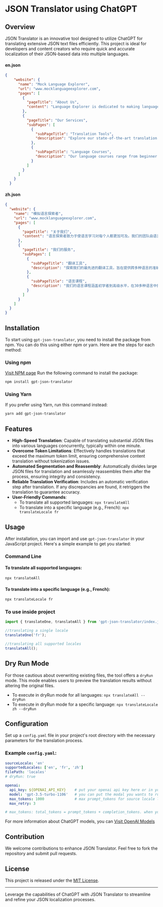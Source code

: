 # JSON Translator using ChatGPT

## Overview

JSON Translator is an innovative tool designed to utilize ChatGPT for translating extensive JSON text files efficiently. This project is ideal for developers and content creators who require quick and accurate localization of their JSON-based data into multiple languages.

#### en.json
```json
{
    "website": {
      "name": "Mock Language Explorer",
      "url": "www.mocklanguageexplorer.com",
      "pages": [
        {
          "pageTitle": "About Us",
          "content": "Language Explorer is dedicated to making language learning accessible to everyone. Our team, composed of language experts and technology enthusiasts, believes in the power of communication and understanding. With over a decade of experience, we provide resources, tools, and courses to help individuals and organizations break language barriers."
        },
        {
          "pageTitle": "Our Services",
          "subPages": [
            {
              "subPageTitle": "Translation Tools",
              "description": "Explore our state-of-the-art translation tools designed to provide accurate and swift translations across multiple languages. From document translations to real-time conversational assistance, our tools utilize advanced algorithms and machine learning to ensure quality and efficiency."
            },
            {
              "subPageTitle": "Language Courses",
              "description": "Our language courses range from beginner to advanced levels, offering comprehensive learning modules in over 30 languages. Each course is tailored to promote immersive learning experiences, facilitated by native speakers and enriched with cultural insights."
            }
          ]
        }
      ]
    }
  }

```

#### zh.json
```json
{
  "website": {
    "name": "模拟语言探索者",
    "url": "www.mocklanguageexplorer.com",
    "pages": [
      {
        "pageTitle": "关于我们",
        "content": "语言探索者致力于使语言学习对每个人都更加可及。我们的团队由语言专家和技术爱好者组成，坚信沟通和理解的力量。凭借超过十年的经验，我们提供资源、工具和课程，帮助个人和组织打破语言障碍。"
      },
      {
        "pageTitle": "我们的服务",
        "subPages": [
          {
            "subPageTitle": "翻译工具",
            "description": "探索我们的最先进的翻译工具，旨在提供跨多种语言的准确和快速翻译。从文件翻译到实时对话协助，我们的工具利用先进的算法和机器学习，确保质量和效率。"
          },
          {
            "subPageTitle": "语言课程",
            "description": "我们的语言课程涵盖初学者到高级水平，在30多种语言中提供全面的学习模块。每门课程都旨在促进沉浸式学习体验，由母语人士主持，并丰富文化见解。"
          }
        ]
      }
    ]
  }
}

```

## Installation

To start using `gpt-json-translator`, you need to install the package from npm. You can do this using either npm or yarn. Here are the steps for each method:

### Using npm

[Visit NPM page](https://www.npmjs.com/package/gpt-json-translator)
Run the following command to install the package:

```bash
npm install gpt-json-translator
```

### Using Yarn

If you prefer using Yarn, run this command instead:
```bash
yarn add gpt-json-translator
```

## Features

- **High-Speed Translation**: Capable of translating substantial JSON files into various languages concurrently, typically within one minute.
- **Overcome Token Limitations**: Effectively handles translations that exceed the maximum token limit, ensuring comprehensive content translation without tokenization issues.
- **Automated Segmentation and Reassembly**: Automatically divides large JSON files for translation and seamlessly reassembles them after the process, ensuring integrity and consistency.
- **Reliable Translation Verification**: Includes an automatic verification step after translation. If any discrepancies are found, it retriggers the translation to guarantee accuracy.
- **User-Friendly Commands**:
  - To translate all supported languages: `npx translateAll`
  - To translate into a specific language (e.g., French): `npx translateLocale fr`


## Usage

After installation, you can import and use `gpt-json-translator` in your JavaScript project. Here's a simple example to get you started:

### Command Line 

#### To translate all supported languages: 

```bash
npx translateAll
```

#### To translate into a specific language (e.g., French): 
```bash
npx translateLocale fr
```

### To use inside project
```js
import { translateOne, translateAll } from 'gpt-json-translator/index.js';

//translating a single locale
translateOne('fr');

//translating all supported locales
translateAll();

```


## Dry Run Mode

For those cautious about overwriting existing files, the tool offers a `dryRun` mode. This mode enables users to preview the translation results without altering the original files.

- To execute in dryRun mode for all languages: `npx translateAll --dryRun`
- To execute in dryRun mode for a specific language: `npx translateLocale zh --dryRun`

## Configuration

Set up a `config.yaml` file in your project's root directory with the necessary parameters for the translation process.

### Example `config.yaml`:

```yaml
sourceLocale: 'en'
supportedLocales: ['en', 'fr', 'zh']
filePath: 'locales'
# dryRun: true

openai: 
  api_key: ${OPENAI_API_KEY}    # put your openai api key here or in your .env file
  model: 'gpt-3.5-turbo-1106'   # you can put the modal you wants to run
  max_tokens: 1000              # max prompt_tokens for source locale language. 
  max_retry: 3

# max_tokens: total_tokens = prompt_tokens + completion_tokens. when you send 1000 token en to translate to fr. it could return 2000 token as fr. so the total_tokens will be 3000.
```
For more information about ChatGPT models, you can [Visit OpenAI Models](https://platform.openai.com/docs/models)

## Contribution

We welcome contributions to enhance JSON Translator. Feel free to fork the repository and submit pull requests.

## License

This project is released under the [MIT License](LICENSE).

---

Leverage the capabilities of ChatGPT with JSON Translator to streamline and refine your JSON localization processes.
